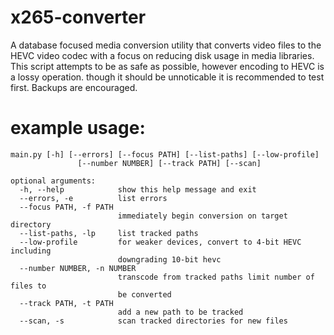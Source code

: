 # x265-converter
A database focused media conversion utility that converts video files to the
HEVC video codec with a focus on reducing disk usage in media libraries. This
script attempts to be as safe as possible, however encoding to HEVC is a lossy
operation. though it should be unnoticable it is recommended to test first.
Backups are encouraged.

# example usage:

    main.py [-h] [--errors] [--focus PATH] [--list-paths] [--low-profile]
                   [--number NUMBER] [--track PATH] [--scan]
                   
    optional arguments:
      -h, --help            show this help message and exit
      --errors, -e          list errors
      --focus PATH, -f PATH
                            immediately begin conversion on target directory
      --list-paths, -lp     list tracked paths
      --low-profile         for weaker devices, convert to 4-bit HEVC including
                            downgrading 10-bit hevc
      --number NUMBER, -n NUMBER
                            transcode from tracked paths limit number of files to
                            be converted
      --track PATH, -t PATH
                            add a new path to be tracked
      --scan, -s            scan tracked directories for new files
